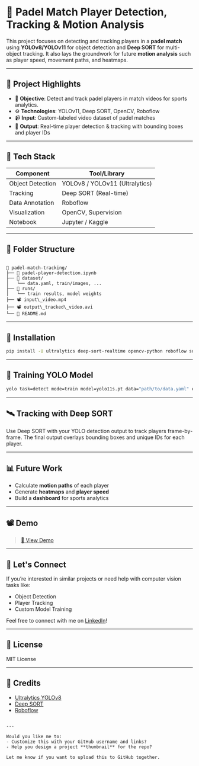 # 🎾 Padel Match Player Detection, Tracking & Motion Analysis

This project focuses on detecting and tracking players in a **padel match** using **YOLOv8/YOLOv11** for object detection and **Deep SORT** for multi-object tracking. It also lays the groundwork for future **motion analysis** such as player speed, movement paths, and heatmaps.

---

## 📌 Project Highlights

- 🎯 **Objective**: Detect and track padel players in match videos for sports analytics.
- ⚙️ **Technologies**: YOLOv11, Deep SORT, OpenCV, Roboflow
- 📹 **Input**: Custom-labeled video dataset of padel matches
- 🧠 **Output**: Real-time player detection & tracking with bounding boxes and player IDs

---

## 🚀 Tech Stack

| Component       | Tool/Library             |
|----------------|--------------------------|
| Object Detection | YOLOv8 / YOLOv11 (Ultralytics) |
| Tracking         | Deep SORT (Real-time)   |
| Data Annotation  | Roboflow                |
| Visualization    | OpenCV, Supervision     |
| Notebook         | Jupyter / Kaggle        |

---

## 📂 Folder Structure

```

📁 padel-match-tracking/
├── 📜 padel-player-detection.ipynb
├── 📁 dataset/
│   └── data.yaml, train/images, ...
├── 📁 runs/
│   └── train results, model weights
├── 📽️ input\_video.mp4
├── 📽️ output\_tracked\_video.avi
└── 📜 README.md

````

---

## 🔧 Installation

```bash
pip install -U ultralytics deep-sort-realtime opencv-python roboflow supervision
````

---

## 🧪 Training YOLO Model

```bash
yolo task=detect mode=train model=yolo11s.pt data="path/to/data.yaml" epochs=50 imgsz=640 batch=16
```

---

## 🛰️ Tracking with Deep SORT

Use Deep SORT with your YOLO detection output to track players frame-by-frame. The final output overlays bounding boxes and unique IDs for each player.

---

## 📊 Future Work

* Calculate **motion paths** of each player
* Generate **heatmaps** and **player speed**
* Build a **dashboard** for sports analytics

---

## 📽️ Demo

> [🎥 View Demo](#)

---

## 🤝 Let's Connect

If you’re interested in similar projects or need help with computer vision tasks like:

* Object Detection
* Player Tracking
* Custom Model Training

Feel free to connect with me on [LinkedIn]([https://www.linkedin.com/in/yourprofile](https://www.linkedin.com/in/daud-shah40))!

---

## 📌 License

MIT License

---

## 💬 Credits

* [Ultralytics YOLOv8](https://github.com/ultralytics/ultralytics)
* [Deep SORT](https://github.com/mikel-brostrom/Yolov5_DeepSort_Pytorch)
* [Roboflow](https://roboflow.com/)

```

---

Would you like me to:
- Customize this with your GitHub username and links?
- Help you design a project **thumbnail** for the repo?

Let me know if you want to upload this to GitHub together.
```
